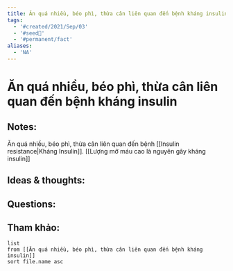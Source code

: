 ```yaml
---
title: Ăn quá nhiều, béo phì, thừa cân liên quan đến bệnh kháng insulin
tags:
  - '#created/2021/Sep/03'
  - '#seed🥜'
  - '#permanent/fact'
aliases:
  - 'NA'
---
```

# Ăn quá nhiều, béo phì, thừa cân liên quan đến bệnh kháng insulin

## Notes:
Ăn quá nhiều, béo phì, thừa cân liên quan đến bệnh [[Insulin resistance|Kháng Insulin]]. [[Lượng mỡ máu cao là nguyên gây kháng insulin]]

## Ideas & thoughts:

## Questions:


## Tham khảo:
```dataview
list
from [[Ăn quá nhiều, béo phì, thừa cân liên quan đến bệnh kháng insulin]]
sort file.name asc
```